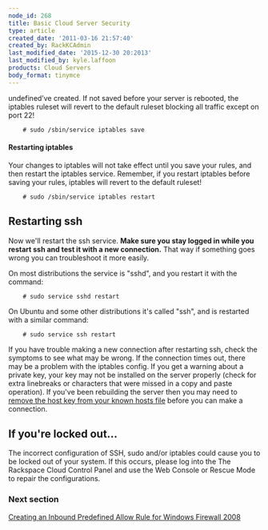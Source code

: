 ```yaml
---
node_id: 268
title: Basic Cloud Server Security
type: article
created_date: '2011-03-16 21:57:40'
created_by: RackKCAdmin
last_modified_date: '2015-12-30 20:2013'
last_modified_by: kyle.laffoon
products: Cloud Servers
body_format: tinymce
---
```


undefined&rsquo;ve created.  If not
saved before your server is rebooted, the iptables ruleset will revert
to the default ruleset blocking all traffic except on port 22!

        # sudo /sbin/service iptables save

#### Restarting iptables

Your changes to iptables will not take effect until you save your rules,
and then restart the iptables service.  Remember, if you restart
iptables before saving your rules, iptables will revert to the default
ruleset!

        # sudo /sbin/service iptables restart

Restarting ssh
--------------

Now we'll restart the ssh service.  **Make sure you stay logged in while
you restart ssh and test it with a new connection.**  That way if
something goes wrong you can troubleshoot it more easily.

On most distributions the service is "sshd", and you restart it with the
command:

        # sudo service sshd restart

On Ubuntu and some other distributions it's called "ssh", and is
restarted with a similar command:

        # sudo service ssh restart

If you have trouble making a new connection after restarting ssh, check
the symptoms to see what may be wrong.  If the connection times out,
there may be a problem with the iptables config.  If you get a warning
about a private key, your key may not be installed on the server
properly (check for extra linebreaks or characters that were missed in a
copy and paste operation).  If you've been rebuilding the server then
you may need to [remove the host key from your known hosts
file](http://www.rackspace.com/knowledge_center/checking-ssh-host-fingerprint-with-the-web-console)
before you can make a connection.

If you're locked out...
-----------------------

The incorrect configuration of SSH, sudo and/or iptables could cause you
to be locked out of your system.  If this occurs, please log into the
The Rackspace Cloud Control Panel and use the Web Console or Rescue Mode
to repair the configurations.

 

### Next section

[Creating an Inbound Predefined Allow Rule for Windows Firewall
2008](http://www.rackspace.com/knowledge_center/article/rackspace-cloud-essentials-creating-an-inbound-predefined-allow-rule-for-windows-firewall)

